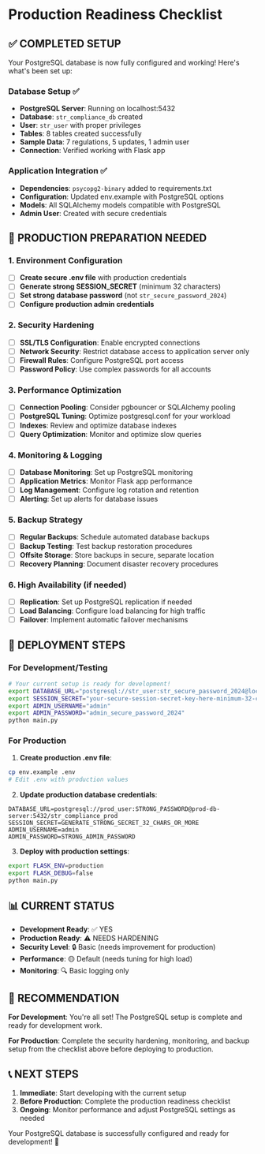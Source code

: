 # Production Readiness Checklist

## ✅ COMPLETED SETUP

Your PostgreSQL database is now fully configured and working! Here's what's been set up:

### Database Setup ✅
- **PostgreSQL Server**: Running on localhost:5432
- **Database**: `str_compliance_db` created
- **User**: `str_user` with proper privileges
- **Tables**: 8 tables created successfully
- **Sample Data**: 7 regulations, 5 updates, 1 admin user
- **Connection**: Verified working with Flask app

### Application Integration ✅
- **Dependencies**: `psycopg2-binary` added to requirements.txt
- **Configuration**: Updated env.example with PostgreSQL options
- **Models**: All SQLAlchemy models compatible with PostgreSQL
- **Admin User**: Created with secure credentials

## 🔧 PRODUCTION PREPARATION NEEDED

### 1. Environment Configuration
- [ ] **Create secure .env file** with production credentials
- [ ] **Generate strong SESSION_SECRET** (minimum 32 characters)
- [ ] **Set strong database password** (not `str_secure_password_2024`)
- [ ] **Configure production admin credentials**

### 2. Security Hardening
- [ ] **SSL/TLS Configuration**: Enable encrypted connections
- [ ] **Network Security**: Restrict database access to application server only
- [ ] **Firewall Rules**: Configure PostgreSQL port access
- [ ] **Password Policy**: Use complex passwords for all accounts

### 3. Performance Optimization
- [ ] **Connection Pooling**: Consider pgbouncer or SQLAlchemy pooling
- [ ] **PostgreSQL Tuning**: Optimize postgresql.conf for your workload
- [ ] **Indexes**: Review and optimize database indexes
- [ ] **Query Optimization**: Monitor and optimize slow queries

### 4. Monitoring & Logging
- [ ] **Database Monitoring**: Set up PostgreSQL monitoring
- [ ] **Application Metrics**: Monitor Flask app performance
- [ ] **Log Management**: Configure log rotation and retention
- [ ] **Alerting**: Set up alerts for database issues

### 5. Backup Strategy
- [ ] **Regular Backups**: Schedule automated database backups
- [ ] **Backup Testing**: Test backup restoration procedures
- [ ] **Offsite Storage**: Store backups in secure, separate location
- [ ] **Recovery Planning**: Document disaster recovery procedures

### 6. High Availability (if needed)
- [ ] **Replication**: Set up PostgreSQL replication if needed
- [ ] **Load Balancing**: Configure load balancing for high traffic
- [ ] **Failover**: Implement automatic failover mechanisms

## 🚀 DEPLOYMENT STEPS

### For Development/Testing
```bash
# Your current setup is ready for development!
export DATABASE_URL="postgresql://str_user:str_secure_password_2024@localhost:5432/str_compliance_db"
export SESSION_SECRET="your-secure-session-secret-key-here-minimum-32-chars-str-tracker-2024"
export ADMIN_USERNAME="admin"
export ADMIN_PASSWORD="admin_secure_password_2024"
python main.py
```

### For Production
1. **Create production .env file**:
```bash
cp env.example .env
# Edit .env with production values
```

2. **Update production database credentials**:
```env
DATABASE_URL=postgresql://prod_user:STRONG_PASSWORD@prod-db-server:5432/str_compliance_prod
SESSION_SECRET=GENERATE_STRONG_SECRET_32_CHARS_OR_MORE
ADMIN_USERNAME=admin
ADMIN_PASSWORD=STRONG_ADMIN_PASSWORD
```

3. **Deploy with production settings**:
```bash
export FLASK_ENV=production
export FLASK_DEBUG=false
python main.py
```

## 📊 CURRENT STATUS

- **Development Ready**: ✅ YES
- **Production Ready**: ⚠️ NEEDS HARDENING
- **Security Level**: 🔒 Basic (needs improvement for production)
- **Performance**: 🟡 Default (needs tuning for high load)
- **Monitoring**: 🔍 Basic logging only

## 🎯 RECOMMENDATION

**For Development**: You're all set! The PostgreSQL setup is complete and ready for development work.

**For Production**: Complete the security hardening, monitoring, and backup setup from the checklist above before deploying to production.

## 📞 NEXT STEPS

1. **Immediate**: Start developing with the current setup
2. **Before Production**: Complete the production readiness checklist
3. **Ongoing**: Monitor performance and adjust PostgreSQL settings as needed

Your PostgreSQL database is successfully configured and ready for development! 🎉 